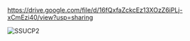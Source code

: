 https://drive.google.com/file/d/16fQxfaZckcEz13XOzZ6iPLj-xCmEzi40/view?usp=sharing

![SSUCP2](https://github.com/user-attachments/assets/5c474fc7-3b97-49d7-a03f-a5aa584dd16b)
